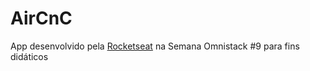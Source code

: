# AirCnC
App desenvolvido pela [Rocketseat](https://github.com/Rocketseat) na Semana Omnistack #9 para fins didáticos

